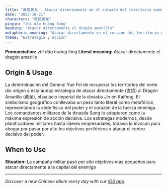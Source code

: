 ```yaml
---
title: "直捣黄龙 - Atacar directamente en el corazón del territorio enemigo"
date: "2025-10-21"
characters: "直捣黄龙"
pinyin: "zhí dǎo huáng lóng"
meaning: "Atacar directamente el dragón amarillo"
metaphoric_meaning: "Atacar directamente en el corazón del territorio enemigo"
theme: "Estrategia y Acción"
---
```


**Pronunciation:** *zhí dǎo huáng lóng*
**Literal meaning:** Atacar directamente el dragón amarillo

## Origin & Usage

La determinación del General Yue Fei de recuperar los territorios del norte dio origen a esta audaz estrategia de atacar directamente (直捣) al Dragón Amarillo (黄龙), el palacio imperial de la dinastía Jin en Kaifeng. El simbolismo geográfico conllevaba un peso tanto literal como metafórico, representando la sede física del poder y el corazón de la fuerza enemiga. Los comandantes militares de la dinastía Song lo adoptaron como la máxima expresión de acción decisiva. Los estrategas modernos, desde planificadores militares hasta líderes empresariales, todavía lo invocan para abogar por pasar por alto los objetivos periféricos y atacar el centro decisivo del poder.

## When to Use

**Situation:** La campaña militar pasó por alto objetivos más pequeños para atacar directamente a la capital del enemigo

---

*Discover a new Chinese idiom every day with our [iOS app](https://apps.apple.com/us/app/daily-chinese-idioms/id6740611324).*
